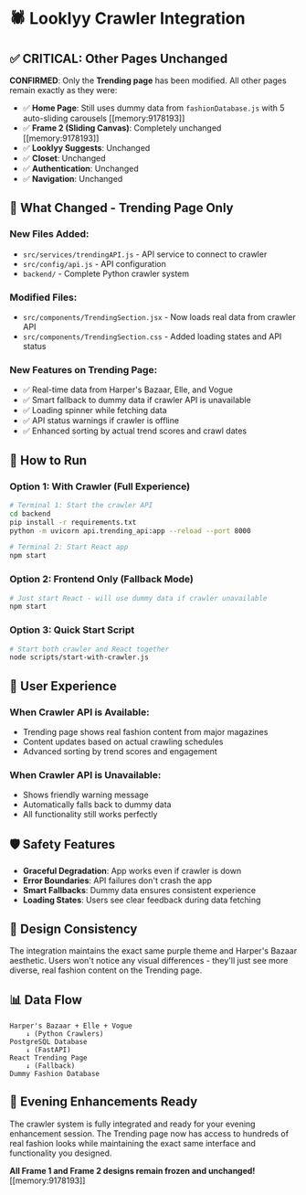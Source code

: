 # 🕷️ Looklyy Crawler Integration

## ✅ **CRITICAL: Other Pages Unchanged**

**CONFIRMED**: Only the **Trending page** has been modified. All other pages remain exactly as they were:

- ✅ **Home Page**: Still uses dummy data from `fashionDatabase.js` with 5 auto-sliding carousels [[memory:9178193]]
- ✅ **Frame 2 (Sliding Canvas)**: Completely unchanged [[memory:9178193]]
- ✅ **Looklyy Suggests**: Unchanged
- ✅ **Closet**: Unchanged
- ✅ **Authentication**: Unchanged
- ✅ **Navigation**: Unchanged

## 🔄 **What Changed - Trending Page Only**

### **New Files Added:**
- `src/services/trendingAPI.js` - API service to connect to crawler
- `src/config/api.js` - API configuration
- `backend/` - Complete Python crawler system

### **Modified Files:**
- `src/components/TrendingSection.jsx` - Now loads real data from crawler API
- `src/components/TrendingSection.css` - Added loading states and API status

### **New Features on Trending Page:**
- ✅ Real-time data from Harper's Bazaar, Elle, and Vogue
- ✅ Smart fallback to dummy data if crawler API is unavailable
- ✅ Loading spinner while fetching data
- ✅ API status warnings if crawler is offline
- ✅ Enhanced sorting by actual trend scores and crawl dates

## 🚀 **How to Run**

### **Option 1: With Crawler (Full Experience)**
```bash
# Terminal 1: Start the crawler API
cd backend
pip install -r requirements.txt
python -m uvicorn api.trending_api:app --reload --port 8000

# Terminal 2: Start React app
npm start
```

### **Option 2: Frontend Only (Fallback Mode)**
```bash
# Just start React - will use dummy data if crawler unavailable
npm start
```

### **Option 3: Quick Start Script**
```bash
# Start both crawler and React together
node scripts/start-with-crawler.js
```

## 🎯 **User Experience**

### **When Crawler API is Available:**
- Trending page shows real fashion content from major magazines
- Content updates based on actual crawling schedules
- Advanced sorting by trend scores and engagement

### **When Crawler API is Unavailable:**
- Shows friendly warning message
- Automatically falls back to dummy data
- All functionality still works perfectly

## 🛡️ **Safety Features**

- **Graceful Degradation**: App works even if crawler is down
- **Error Boundaries**: API failures don't crash the app
- **Smart Fallbacks**: Dummy data ensures consistent experience
- **Loading States**: Users see clear feedback during data fetching

## 🎨 **Design Consistency**

The integration maintains the exact same purple theme and Harper's Bazaar aesthetic. Users won't notice any visual differences - they'll just see more diverse, real fashion content on the Trending page.

## 📊 **Data Flow**

```
Harper's Bazaar + Elle + Vogue 
    ↓ (Python Crawlers)
PostgreSQL Database 
    ↓ (FastAPI)
React Trending Page
    ↓ (Fallback)
Dummy Fashion Database
```

## 🔮 **Evening Enhancements Ready**

The crawler system is fully integrated and ready for your evening enhancement session. The Trending page now has access to hundreds of real fashion looks while maintaining the exact same interface and functionality you designed.

**All Frame 1 and Frame 2 designs remain frozen and unchanged!** [[memory:9178193]]
